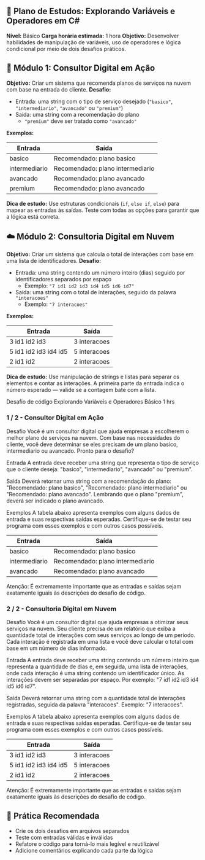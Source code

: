 ## 🧠 Plano de Estudos: Explorando Variáveis e Operadores em C#

**Nível:** Básico **Carga horária estimada:** 1 hora **Objetivo:** Desenvolver habilidades de manipulação de variáveis, uso de operadores e lógica condicional por meio de dois desafios práticos.

## 💼 Módulo 1: Consultor Digital em Ação
**Objetivo:** Criar um sistema que recomenda planos de serviços na nuvem com base na entrada do cliente.
**Desafio:**
- Entrada: uma string com o tipo de serviço desejado (`"basico"`, `"intermediario"`, `"avancado"` ou `"premium"`)
- Saída: uma string com a recomendação do plano
    - `"premium"` deve ser tratado como `"avancado"`

**Exemplos:**

|Entrada|Saída|
|---|---|
|basico|Recomendado: plano basico|
|intermediario|Recomendado: plano intermediario|
|avancado|Recomendado: plano avancado|
|premium|Recomendado: plano avancado|
**Dica de estudo:** Use estruturas condicionais (`if`, `else if`, `else`) para mapear as entradas às saídas. Teste com todas as opções para garantir que a lógica está correta.


## ☁️ Módulo 2: Consultoria Digital em Nuvem
**Objetivo:** Criar um sistema que calcula o total de interações com base em uma lista de identificadores.
**Desafio:**
- Entrada: uma string contendo um número inteiro (dias) seguido por identificadores separados por espaço
    - Exemplo: `"7 id1 id2 id3 id4 id5 id6 id7"`
- Saída: uma string com o total de interações, seguido da palavra `"interacoes"`
    - Exemplo: `"7 interacoes"`

**Exemplos:**

|Entrada|Saída|
|---|---|
|3 id1 id2 id3|3 interacoes|
|5 id1 id2 id3 id4 id5|5 interacoes|
|2 id1 id2|2 interacoes|
**Dica de estudo:** Use manipulação de strings e listas para separar os elementos e contar as interações. A primeira parte da entrada indica o número esperado — valide se a contagem bate com a lista.







Desafio de código Explorando Variáveis e Operadores
Básico
1 hrs

### 1 / 2 - Consultor Digital em Ação
Desafio
Você é um consultor digital que ajuda empresas a escolherem o melhor plano de serviços na nuvem. Com base nas necessidades do cliente, você deve determinar se eles precisam de um plano basico, intermediario ou avancado. Pronto para o desafio?

Entrada
A entrada deve receber uma string que representa o tipo de serviço que o cliente deseja: "basico", "intermediario", "avancado" ou "premium".

Saída
Deverá retornar uma string com a recomendação do plano: "Recomendado: plano basico", "Recomendado: plano intermediario" ou "Recomendado: plano avancado". Lembrando que o plano "premium", deverá ser indicado o plano avancado.

Exemplos
A tabela abaixo apresenta exemplos com alguns dados de entrada e suas respectivas saídas esperadas. Certifique-se de testar seu programa com esses exemplos e com outros casos possíveis.

|Entrada|Saída|
|---|---|
|basico|Recomendado: plano basico|
|intermediario|Recomendado: plano intermediario|
|avancado|Recomendado: plano avancado|

Atenção: É extremamente importante que as entradas e saídas sejam exatamente iguais às descrições do desafio de código. 


### 2 / 2 - Consultoria Digital em Nuvem
Desafio
Você é um consultor digital que ajuda empresas a otimizar seus serviços na nuvem. Seu cliente precisa de um relatório que exiba a quantidade total de interações com seus serviços ao longo de um período. Cada interação é registrada em uma lista e você deve calcular o total com base em um número de dias informado.

Entrada
A entrada deve receber uma string contendo um número inteiro que representa a quantidade de dias e, em seguida, uma lista de interações, onde cada interação é uma string contendo um identificador único. As interações devem ser separadas por espaço. Por exemplo: "7 id1 id2 id3 id4 id5 id6 id7".

Saída
Deverá retornar uma string com a quantidade total de interações registradas, seguida da palavra "interacoes". Exemplo: "7 interacoes".

Exemplos
A tabela abaixo apresenta exemplos com alguns dados de entrada e suas respectivas saídas esperadas. Certifique-se de testar seu programa com esses exemplos e com outros casos possíveis.

|Entrada|Saída|
|---|---|
|3 id1 id2 id3|3 interacoes|
|5 id1 id2 id3 id4 id5|5 interacoes|
|2 id1 id2|2 interacoes|
Atenção: É extremamente importante que as entradas e saídas sejam exatamente iguais às descrições do desafio de código.  


## 🧪 Prática Recomendada
- Crie os dois desafios em arquivos separados
- Teste com entradas válidas e inválidas
- Refatore o código para torná-lo mais legível e reutilizável
- Adicione comentários explicando cada parte da lógica

